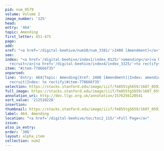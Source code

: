 ```yaml
---
pid: num_0579
volume: Volume 2
image_number: '125'
head:
entry: '464'
topic: Amending
first_letter: 451-475
page:
add:
xref: "<a href='/digital-beehive/num10/num_3381/'>2408 [Amendment]</a>"
see:
index: "<a href='/digital-beehive/index1/index_0125/'>amending</a>|<a href='/digital-beehive/index4/index_3324/'>to
  recruit</a>|<a href='/digital-beehive/index4/index_3325/'>to rectify</a>"
item: "#item-778666f35"
unparsed:
line: 'Entry: 464|Topic: Amending|Xref: 2408 [Amendment]|Index: amending|Index: to
  recruit|Index: to rectify|#item-778666f35'
selection: https://stacks.stanford.edu/image/iiif/fm855tg5659/1607_0592/264,228,3074,716/full/0/default.jpg
full_image: https://stacks.stanford.edu/image/iiif/fm855tg5659/1607_0592/full/full/0/default.jpg
annotation_uri: http://dev.llgc.org.uk/annotation/1576256120541
sort_value: '212510228'
insertion:
thumbnail: https://stacks.stanford.edu/image/iiif/fm855tg5659/1607_0592/264,228,600,180/250,/0/default.jpg
label: 464. Amending
location: "<a href='/digital-beehive/toc/toc2_115/'>Full Page</a>"
issue:
also_in_entry:
order: '306'
layout: alpha_item
collection: num2
---
```

